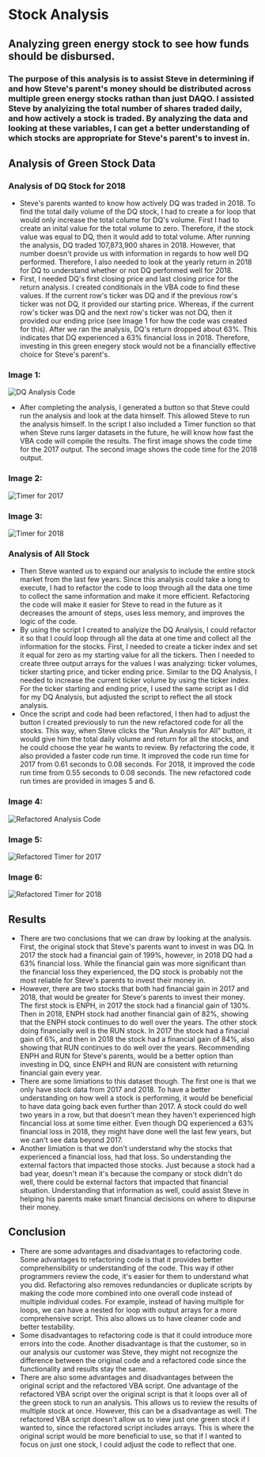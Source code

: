 # Stock Analysis
## Analyzing green energy stock to see how funds should be disbursed. 
### The purpose of this analysis is to assist Steve in determining if and how Steve's parent's money should be distributed across multiple green energy stocks rathan than just DAQO. I assisted Steve by analyizing the total number of shares traded daily, and how actively a stock is traded. By analyzing the data and looking at these variables, I can get a better understanding of which stocks are appropriate for Steve's parent's to invest in. 

## Analysis of Green Stock Data

### Analysis of DQ Stock for 2018
- Steve's parents wanted to know how actively DQ was traded in 2018. To find the total daily volume of the DQ stock, I had to create a for loop that would only increase the total colume for DQ's volume. First I had to create an inital value for the total volume to zero. Therefore, if the stock value was equal to DQ, then it would add to total volume. After running the analysis, DQ traded 107,873,900 shares in 2018. However, that number doesn't provide us with information in regards to how well DQ performed. Therefore, I also needed to look at the yearly return in 2018 for DQ to understand whether or not DQ performed well for 2018. 
- First, I needed DQ's first closing price and last closing price for the return analysis. I created conditionals in the VBA code to find these values. If the current row's ticker was DQ and if the previous row's ticker was not DQ, it provided our starting price. Whereas, if the current row's ticker was DQ and the next row's ticker was not DQ, then it provided our ending price (see Image 1 for how the code was created for this). After we ran the analysis, DQ's return dropped about 63%. This indicates that DQ experienced a 63% financial loss in 2018. Therefore, investing in this green enegery stock would not be a financially effective choice for Steve's parent's. 

### Image 1: 

![DQ Analysis Code](https://github.com/mrma2318/stock-analysis/blob/b2e2009c43a6defa8ee5e97813c064a5b90ef4dd/Screen%20Shot%202022-09-07%20at%202.32.37%20PM.png)


- After completing the analysis, I generated a button so that Steve could run the analysis and look at the data himself. This allowed Steve to run the analysis himself. In the script I also included a Timer function so that when Steve runs larger datasets in the future, he will know how fast the VBA code will compile the results. The first image shows the code time for the 2017 output. The second image shows the code time for the 2018 output. 

### Image 2:

![Timer for 2017](https://github.com/mrma2318/stock-analysis/blob/16443aa5397beee98936b9b31e599fa763eaf287/Code%20Time%20for%202017.png)

### Image 3:

![Timer for 2018](https://github.com/mrma2318/stock-analysis/blob/e664db94761f9cf23a6865878d49b12728574082/Code%20Time%20for%202018.png)


### Analysis of All Stock 
- Then Steve wanted us to expand our analysis to include the entire stock market from the last few years. Since this analysis could take a long to execute, I had to refactor the code to loop through all the data one time to collect the same information and make it more efficient. Refactoring the code will make it easier for Steve to read in the future as it decreases the amount of steps, uses less memory, and improves the logic of the code. 
- By using the script I created to analyize the DQ Analysis, I could refactor it so that I could loop through all the data at one time and collect all the information for the stocks. First, I needed to create a ticker index and set it equal for zero as my starting value for all the tickers. Then I needed to create three output arrays for the values I was analyzing: ticker volumes, ticker starting price, and ticker ending price. Similar to the DQ Analysis, I needed to increase the current ticker volume by using the ticker index. For the ticker starting and ending price, I used the same script as I did for my DQ Analysis, but adjusted the script to reflect the all stock analysis. 
- Once the script and code had been refactored, I then had to adjust the button I created previously to run the new refactored code for all the stocks. This way, when Steve clicks the "Run Analysis for All" button, it would give him the total daily volume and return for all the stocks, and he could choose the year he wants to review. By refactoring the code, it also provided a faster code run time. It improved the code run time for 2017 from 0.61 seconds to 0.08 seconds. For 2018, it improved the code run time from 0.55 seconds to 0.08 seconds. The new refactored code run times are provided in images 5 and 6. 

### Image 4: 

![Refactored Analysis Code](https://github.com/mrma2318/stock-analysis/blob/1aef69c928d18589838845ccfc282237fcfca14f/Screen%20Shot%202022-09-07%20at%202.37.34%20PM.png)

### Image 5:

![Refactored Timer for 2017](https://github.com/mrma2318/stock-analysis/blob/f75c2b77b8bc7e98b83d7e786bbae3b8ed3ebec0/VBA_Challenge_2017.png)

### Image 6:

![Refactored Timer for 2018](https://github.com/mrma2318/stock-analysis/blob/f75c2b77b8bc7e98b83d7e786bbae3b8ed3ebec0/VBA_Challenge_2018.png)


## Results
- There are two conclusions that we can draw by looking at the analysis. First, the original stock that Steve's parents want to invest in was DQ. In 2017 the stock had a financial gain of 199%, however, in 2018 DQ had a 63% financial loss. While the financial gain was more significant than the financial loss they experienced, the DQ stock is probably not the most reliable for Steve's parents to invest their money in. 
- However, there are two stocks that both had financial gain in 2017 and 2018, that would be greater for Steve's parents to invest their money. The first stock is ENPH, in 2017 the stock had a financial gain of 130%. Then in 2018, ENPH stock had another financial gain of 82%, showing that the ENPH stock continues to do well over the years. The other stock doing financially well is the RUN stock. In 2017 the stock had a finacial gain of 6%, and then in 2018 the stock had a financial gain of 84%, also showing that RUN continues to do well over the years. Recommending ENPH and RUN for Steve's parents, would be a better option than investing in DQ, since ENPH and RUN are consistent with returning financial gain every year. 
- There are some limiations to this dataset though. The first one is that we only have stock data from 2017 and 2018. To have a better understanding on how well a stock is performing, it would be beneficial to have data going back even further than 2017. A stock could do well two years in a row, but that doesn't mean they haven't experienced high fincancial loss at some time either. Even though DQ experienced a 63% financial loss in 2018, they might have done well the last few years, but we can't see data beyond 2017. 
- Another limiation is that we don't understand why the stocks that experienced a financial loss, had that loss. So understanding the external factors that impacted those stocks. Just because a stock had a bad year, doesn't mean it's because the company or stock didn't do well, there could be external factors that impacted that financial situation. Understanding that information as well, could assist Steve in helping his parents make smart financial decisions on where to dispurse their money. 

## Conclusion
- There are some advantages and disadvantages to refactoring code. Some advantages to refactoring code is that it provides better comprehensibility or understanding of the code. This way if other programmers review the code, it's easier for them to understand what you did. Refactoring also removes redundancies or duplicate scripts by making the code more combined into one overall code instead of multiple individual codes. For example, instead of having multiple for loops, we can have a nested for loop with output arrays for a more comprehensive script. This also allows us to have cleaner code and better testability. 
- Some disadvantages to refactoring code is that it could introduce more errors into the code. Another disadvantage is that the customer, so in our analysis our customer was Steve, they might not recognize the difference between the original code and a refactored code since the functionality and results stay the same. 
- There are also some advantages and disadvantages between the original script and the refactored VBA script. One advantage of the refactored VBA script over the original script is that it loops over all of the green stock to run an analysis. This allows us to review the results of multiple stock at once. However, this can be a disadvantage as well. The refactored VBA script doesn't allow us to view just one green stock if I wanted to, since the refactored script includes arrays. This is where the original script would be more beneficial to use, so that if I wanted to focus on just one stock, I could adjust the code to reflect that one.


